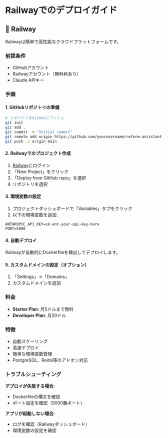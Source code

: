 # Railwayでのデプロイガイド

## 🚂 Railway

Railwayは簡単で高性能なクラウドプラットフォームです。

### 前提条件

- GitHubアカウント
- Railwayアカウント（無料枠あり）
- Claude APIキー

### 手順

#### 1. GitHubリポジトリの準備

```bash
# リポジトリをGitHubにプッシュ
git init
git add .
git commit -m "Initial commit"
git remote add origin https://github.com/yourusername/reform-assistant.git
git push -u origin main
```

#### 2. Railwayでのプロジェクト作成

1. [Railway](https://railway.app)にログイン
2. 「New Project」をクリック
3. 「Deploy from GitHub repo」を選択
4. リポジトリを選択

#### 3. 環境変数の設定

1. プロジェクトダッシュボードで「Variables」タブをクリック
2. 以下の環境変数を追加:

```
ANTHROPIC_API_KEY=sk-ant-your-api-key-here
PORT=5000
```

#### 4. 自動デプロイ

Railwayが自動的にDockerfileを検出してデプロイします。

#### 5. カスタムドメインの設定（オプション）

1. 「Settings」→「Domains」
2. カスタムドメインを追加

### 料金

- **Starter Plan**: 月5ドルまで無料
- **Developer Plan**: 月20ドル

### 特徴

- 自動スケーリング
- 高速デプロイ
- 簡単な環境変数管理
- PostgreSQL、Redis等のアドオン対応

### トラブルシューティング

**デプロイが失敗する場合:**
- Dockerfileの構文を確認
- ポート設定を確認（5000番ポート）

**アプリが起動しない場合:**
- ログを確認（Railwayダッシュボード）
- 環境変数の設定を確認

